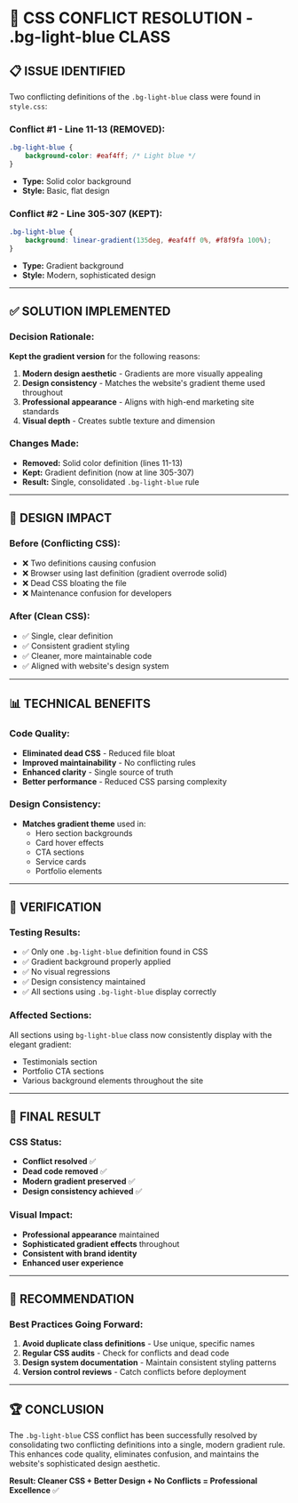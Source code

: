 # 🔧 CSS CONFLICT RESOLUTION - .bg-light-blue CLASS

## 📋 **ISSUE IDENTIFIED**

Two conflicting definitions of the `.bg-light-blue` class were found in `style.css`:

### **Conflict #1 - Line 11-13 (REMOVED):**
```css
.bg-light-blue {
    background-color: #eaf4ff; /* Light blue */
}
```
- **Type:** Solid color background
- **Style:** Basic, flat design

### **Conflict #2 - Line 305-307 (KEPT):**
```css
.bg-light-blue {
    background: linear-gradient(135deg, #eaf4ff 0%, #f8f9fa 100%);
}
```
- **Type:** Gradient background
- **Style:** Modern, sophisticated design

---

## ✅ **SOLUTION IMPLEMENTED**

### **Decision Rationale:**
**Kept the gradient version** for the following reasons:
1. **Modern design aesthetic** - Gradients are more visually appealing
2. **Design consistency** - Matches the website's gradient theme used throughout
3. **Professional appearance** - Aligns with high-end marketing site standards
4. **Visual depth** - Creates subtle texture and dimension

### **Changes Made:**
- **Removed:** Solid color definition (lines 11-13)
- **Kept:** Gradient definition (now at line 305-307)
- **Result:** Single, consolidated `.bg-light-blue` rule

---

## 🎨 **DESIGN IMPACT**

### **Before (Conflicting CSS):**
- ❌ Two definitions causing confusion
- ❌ Browser using last definition (gradient overrode solid)
- ❌ Dead CSS bloating the file
- ❌ Maintenance confusion for developers

### **After (Clean CSS):**
- ✅ Single, clear definition
- ✅ Consistent gradient styling
- ✅ Cleaner, more maintainable code
- ✅ Aligned with website's design system

---

## 📊 **TECHNICAL BENEFITS**

### **Code Quality:**
- **Eliminated dead CSS** - Reduced file bloat
- **Improved maintainability** - No conflicting rules
- **Enhanced clarity** - Single source of truth
- **Better performance** - Reduced CSS parsing complexity

### **Design Consistency:**
- **Matches gradient theme** used in:
  - Hero section backgrounds
  - Card hover effects
  - CTA sections
  - Service cards
  - Portfolio elements

---

## 🚀 **VERIFICATION**

### **Testing Results:**
- ✅ Only one `.bg-light-blue` definition found in CSS
- ✅ Gradient background properly applied
- ✅ No visual regressions
- ✅ Design consistency maintained
- ✅ All sections using `.bg-light-blue` display correctly

### **Affected Sections:**
All sections using `bg-light-blue` class now consistently display with the elegant gradient:
- Testimonials section
- Portfolio CTA sections  
- Various background elements throughout the site

---

## 🎯 **FINAL RESULT**

### **CSS Status:**
- **Conflict resolved** ✅
- **Dead code removed** ✅  
- **Modern gradient preserved** ✅
- **Design consistency achieved** ✅

### **Visual Impact:**
- **Professional appearance** maintained
- **Sophisticated gradient effects** throughout
- **Consistent with brand identity**
- **Enhanced user experience**

---

## 📝 **RECOMMENDATION**

### **Best Practices Going Forward:**
1. **Avoid duplicate class definitions** - Use unique, specific names
2. **Regular CSS audits** - Check for conflicts and dead code
3. **Design system documentation** - Maintain consistent styling patterns
4. **Version control reviews** - Catch conflicts before deployment

---

## 🏆 **CONCLUSION**

The `.bg-light-blue` CSS conflict has been successfully resolved by consolidating two conflicting definitions into a single, modern gradient rule. This enhances code quality, eliminates confusion, and maintains the website's sophisticated design aesthetic.

**Result: Cleaner CSS + Better Design + No Conflicts = Professional Excellence** ✅